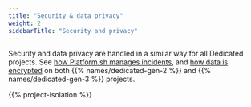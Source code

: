 ```yaml
---
title: "Security & data privacy"
weight: 2
sidebarTitle: "Security and privacy"
---
```


Security and data privacy are handled in a similar way for all Dedicated projects.
See [how Platform.sh manages incidents](../../dedicated-gen-3/security.md#security-incident-handling-procedure),
and [how data is encrypted](../../dedicated-gen-3/security.md#encryption)
on both {{% names/dedicated-gen-2 %}} and {{% names/dedicated-gen-3 %}} projects.

{{% project-isolation %}}